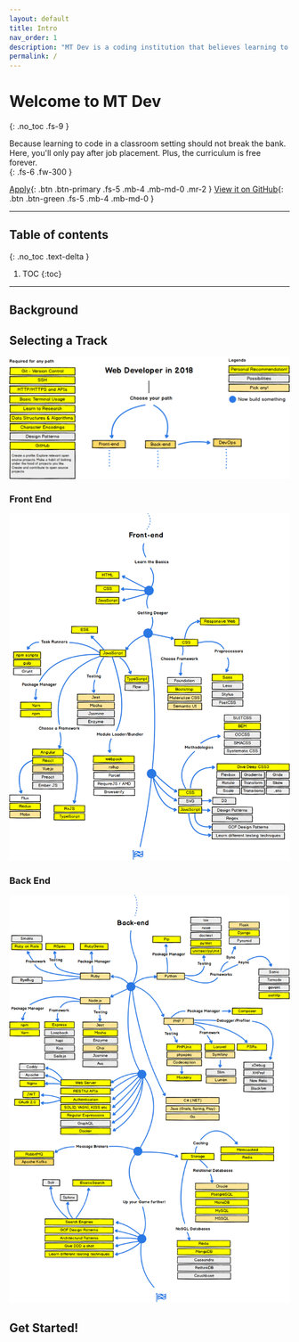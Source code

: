 ```yaml
---
layout: default
title: Intro
nav_order: 1
description: "MT Dev is a coding institution that believes learning to code in a classroom setting should not break the bank."
permalink: /
---
```


# Welcome to MT Dev
{: .no_toc .fs-9 }

Because learning to code in a classroom setting should not break the bank.
Here, you'll only pay after job placement. Plus, the curriculum is free
forever.  
{: .fs-6 .fw-300 }

[Apply](mailto:pribylsnbits.com){: .btn .btn-primary .fs-5 .mb-4 .mb-md-0 .mr-2 } 
[View it on GitHub](https://github.com/pmarsceill/just-the-docs){: .btn .btn-green .fs-5 .mb-4 .mb-md-0 }

---

## Table of contents
{: .no_toc .text-delta }

1. TOC
{:toc}

---

## Background

## Selecting a Track

![possible development tracks](../assets/images/paths.png)

### Front End
![possible development tracks - frontend](../assets/images/frontend.png)

### Back End
![possible development tracks - backend](../assets/images/backend.png)

## Get Started!
